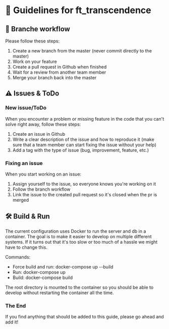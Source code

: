 # 🚀 Guidelines for ft_transcendence

## 🔀 Branche workflow
Please follow these steps:
1. Create a new branch from the master (never commit directly to the master)
2. Work on your feature
3. Create a pull request in Github when finished
4. Wait for a review from another team member
5. Merge your branch back into the master


## ⚠️ Issues & ToDo
### New issue/ToDo
When you encounter a problem or missing feature in the code that you can't solve right away, follow these steps:
1. Create an issue in Github
2. Write a clear description of the issue and how to reproduce it (make sure that a team member can start fixing the issue without your help)
3. Add a tag with the type of issue (bug, improvement, feature, etc.)

### Fixing an issue
When you start working on an issue:
1. Assign yourself to the issue, so everyone knows you're working on it
2. Follow the branch workflow
3. Link the issue to the created pull request so it's closed when the pr is merged

## 🛠 Build & Run
The current configuration uses Docker to run the server and db in a container.
The goal is to make it easier to develop on multiple different systems. If it turns out
that it's too slow or too much of a hassle we might have to change this.

Commands:
- Force build and run: docker-compose up --build
- Run: docker-compose up
- Build: docker-compose build

The root directory is mounted to the container so you should be able to develop without restarting the container
all the time. 

### The End
If you find anything that should be added to this guide, please go ahead and add it!